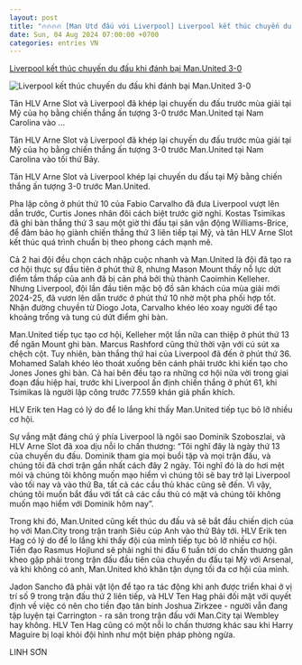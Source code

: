 ```yaml
---
layout: post
title: "🔥🔥🔥🔥 [Man Utd đấu với Liverpool] Liverpool kết thúc chuyến du đấu khi đánh bại Man.United 3-0"
date: Sun, 04 Aug 2024 07:00:00 +0700
categories: entries VN
---
```

[Liverpool kết thúc chuyến du đấu khi đánh bại Man.United 3-0](https://thethao.sggp.org.vn/liverpool-ket-thuc-chuyen-du-dau-khi-danh-bai-manunited-3-0-post752501.html)

![Liverpool kết thúc chuyến du đấu khi đánh bại Man.United 3-0](https://image.sggp.org.vn/1200x630/Uploaded/2024/dqmbbcvo/2024_08_04/liverpool-2683.jpg.webp)

Tân HLV Arne Slot và Liverpool đã khép lại chuyến du đấu trước mùa giải tại Mỹ của họ bằng chiến thắng ấn tượng 3-0 trước Man.United tại Nam Carolina vào ...

Tân HLV Arne Slot và Liverpool đã khép lại chuyến du đấu trước mùa giải tại Mỹ của họ bằng chiến thắng ấn tượng 3-0 trước Man.United tại Nam Carolina vào tối thứ Bảy.

Tân HLV Arne Slot và Liverpool khép lại chuyến du đấu tại Mỹ bằng chiến thắng ấn tượng 3-0 trước Man.United.

Pha lập công ở phút thứ 10 của Fabio Carvalho đã đưa Liverpool vượt lên dẫn trước, Curtis Jones nhân đôi cách biệt trước giờ nghỉ. Kostas Tsimikas đã ghi bàn thắng thứ 3 sau một giờ thi đấu tại sân vận động Williams-Brice, để đảm bảo họ giành chiến thắng thứ 3 liên tiếp tại Mỹ, và tân HLV Arne Slot kết thúc quá trình chuẩn bị theo phong cách mạnh mẽ.

Cả 2 hai đội đều chọn cách nhập cuộc nhanh và Man.United là đội đã tạo ra cơ hội thực sự đầu tiên ở phút thứ 8, nhưng Mason Mount thấy nỗ lực dứt điểm tầm thấp của anh đã bị cản phá bởi thủ thành Caoimhin Kelleher. Nhưng Liverpool, đội lần đầu tiên mặc bộ đồ sân khách của mùa giải mới 2024-25, đã vươn lên dẫn trước ở phút thứ 10 nhờ một pha phối hợp tốt. Nhận đường chuyền từ Diogo Jota, Carvalho khéo léo xoay người để tạo khoảng trống và tung cú dứt điểm ghi bàn.

Man.United tiếp tục tạo cơ hội, Kelleher một lần nữa can thiệp ở phút thứ 13 để ngăn Mount ghi bàn. Marcus Rashford cũng thử thời vận với cú sút xa chệch cột. Tuy nhiên, bàn thắng thứ hai của Liverpool đã đến ở phút thứ 36. Mohamed Salah khéo léo thoát xuống bên cánh phải trước khi kiến tạo cho Jones Jones ghi bàn. Cả hai bên đều tạo ra những cơ hội nửa vời trong giai đoạn đầu hiệp hai, trước khi Liverpool ấn định chiến thắng ở phút 61, khi Tsimikas là người lập công trước 77.559 khán giả phấn khích.

HLV Erik ten Hag có lý do để lo lắng khi thấy Man.United tiếp tục bỏ lỡ nhiều cơ hội.

Sự vắng mặt đáng chú ý phía Liverpool là ngôi sao Dominik Szoboszlai, và HLV Arne Slot đã xoa dịu nỗi lo chấn thương: “Tôi nghĩ đây là ngày thứ 13 của chuyến du đấu. Dominik tham gia mọi buổi tập và mọi trận đấu, và chúng tôi đã chơi trận gần nhất cách đây 2 ngày. Tôi nghĩ đó là do hơi mệt mỏi và chúng tôi không muốn mạo hiểm vì chúng tôi sẽ bay trở lại Liverpool vào tối nay và vào thứ Ba, tất cả các cầu thủ khác cũng sẽ đến. Vì vậy, chúng tôi muốn bắt đầu với tất cả các cầu thủ có mặt và chúng tôi không muốn mạo hiểm với Dominik hôm nay”.

Trong khi đó, Man.United cũng kết thúc du đấu và sẽ bắt đầu chiến dịch của họ với Man.City trong trận tranh Siêu cúp Anh vào thứ Bảy tới. HLV Erik ten Hag có lý do để lo lắng khi thấy đội của mình tiếp tục bỏ lỡ nhiều cơ hội. Tiền đạo Rasmus Hojlund sẽ phải nghỉ thi đấu 6 tuần tới do chấn thương gân kheo gặp phải trong trận đấu đầu tiên của chuyến du đấu tại Mỹ với Arsenal, và khi không có anh, Man.United khó khăn tận dụng tối đa cơ hội của mình.

Jadon Sancho đã phải vật lộn để tạo ra tác động khi anh được triển khai ở vị trí số 9 trong trận đấu thứ 2 liên tiếp, và HLV Ten Hag phải đối mặt với quyết định về việc có nên cho tiền đạo tân binh Joshua Zirkzee - người vẫn đang tập luyện tại Carrington - ra sân trong trận đấu với Man.City tại Wembley hay không. HLV Ten Hag cũng có một nỗi lo chấn thương khác sau khi Harry Maguire bị loại khỏi đội hình như một biện pháp phòng ngừa.

LINH SƠN

